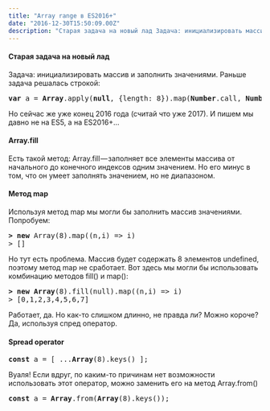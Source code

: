 ```yaml
---
title: "Array range в ES2016+"
date: "2016-12-30T15:50:09.00Z"
description: "Старая задача на новый лад Задача: инициализировать массив и заполнить значениями. Раньше задача решалась строкой:  var a = Arra"
---
```


<!--kg-card-begin: html--><h4>Старая задача на новый лад</h4>
<p>Задача: инициализировать массив и заполнить значениями. Раньше задача решалась строкой:</p>
<pre><strong>var</strong> a = <strong>Array</strong>.apply(<strong>null</strong>, {length: 8}).map(<strong>Number</strong>.call, <strong>Number</strong>);</pre>
<p>Но сейчас же уже конец 2016 года (считай что уже 2017). И пишем мы давно не на ES5, а на ES2016+…</p>
<h4>Array.fill</h4>
<p>Есть такой метод: Array.fill — заполняет все элементы массива от начального до конечного индексов одним значением. Но его минус в том, что он умеет заполнять значением, но не диапазоном.</p>
<h4>Метод map</h4>
<p>Используя метод map мы могли бы заполнить массив значениями. Попробуем:</p>
<pre><strong>&gt; new</strong> Array(8).map((n,i) =&gt; i)<br>&gt; []</pre>
<p>Но тут есть проблема. Массив будет содержать 8 элементов undefined, поэтому метод map не сработает. Вот здесь мы могли бы использовать комбинацию методов fill() и map():</p>
<pre><strong>&gt; new</strong> <strong>Array</strong>(8).fill(null).map((n,i) =&gt; i)<br>&gt; [0,1,2,3,4,5,6,7]</pre>
<p>Работает, да. Но как-то слишком длинно, не правда ли? Можно короче? Да, используя спред оператор.</p>
<h4>Spread operator</h4>
<pre><strong>const</strong> a = [ ...<strong>Array</strong>(8).keys() ];</pre>
<p>Вуаля! Если вдруг, по каким-то причинам нет возможности использовать этот оператор, можно заменить его на метод Array.from()</p>
<pre><strong>const</strong> a = <strong>Array</strong>.from(<strong>Array</strong>(8).keys());</pre>
<!--kg-card-end: html-->

